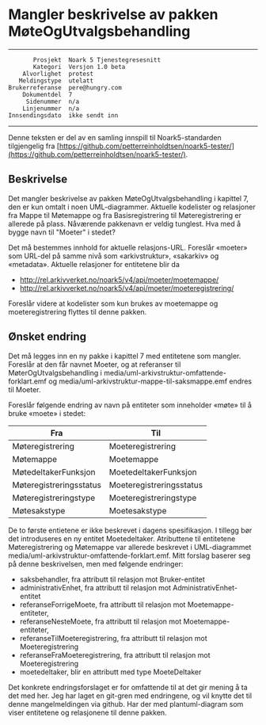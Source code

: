 Mangler beskrivelse av pakken MøteOgUtvalgsbehandling
=====================================================

 ------------------  ---------------------------------
           Prosjekt  Noark 5 Tjenestegresesnitt
           Kategori  Versjon 1.0 beta
        Alvorlighet  protest
       Meldingstype  utelatt
    Brukerreferanse  pere@hungry.com
        Dokumentdel  7
         Sidenummer  n/a
        Linjenummer  n/a
    Innsendingsdato  ikke sendt inn
 ------------------  ---------------------------------

Denne teksten er del av en samling innspill til Noark5-standarden
tilgjengelig fra [https://github.com/petterreinholdtsen/noark5-tester/](https://github.com/petterreinholdtsen/noark5-tester/).

Beskrivelse
-----------

Det mangler beskrivelse av pakken MøteOgUtvalgsbehandling i kapittel
7, den er kun omtalt i noen UML-diagrammer.  Aktuelle kodelister og
relasjoner fra Mappe til Møtemappe og fra Basisregistrering til
Møteregistrering er allerede på plass.  Nåværende pakkenavn er veldig
tunglest.  Hva med å bygge navn til "Moeter" i stedet?

Det må bestemmes innhold for aktuelle relasjons-URL.  Foreslår
«moeter» som URL-del på samme nivå som «arkivstruktur», «sakarkiv» og
«metadata».  Aktuelle relasjoner for entitetene blir da

 * http://rel.arkivverket.no/noark5/v4/api/moeter/moetemappe/
 * http://rel.arkivverket.no/noark5/v4/api/moeter/moeteregistrering/

Foreslår videre at kodelister som kun brukes av moetemappe og
moeteregistrering flyttes til denne pakken.

Ønsket endring
--------------

Det må legges inn en ny pakke i kapittel 7 med entitetene som mangler.
Foreslår at den får navnet Moeter, og at referanser til
MøterOgUtvalgsbehandling i
media/uml-arkivstruktur-omfattende-forklart.emf og
media/uml-arkivstruktur-mappe-til-saksmappe.emf endres til Moeter.

Foreslår følgende endring av navn på entiteter som inneholder «møte»
til å bruke «moete» i stedet:

| Fra                     | Til                      |
|-------------------------|--------------------------|
| Møteregistrering        | Moeteregistrering        |
| Møtemappe               | Moetemappe               |
| MøtedeltakerFunksjon    | MoetedeltakerFunksjon    |
| Møteregistreringsstatus | Moeteregistreringsstatus |
| Møteregistreringstype   | Moeteregistreringstype   |
| Møtesakstype            | Moetesakstype            |

De to første entietene er ikke beskrevet i dagens spesifikasjon.  I
tillegg bør det introduseres en ny entitet Moetedeltaker.  Atributtene
til entitetene Møteregistrering og Møtemappe var allerede beskrevet i
UML-diagrammet media/uml-arkivstruktur-omfattende-forklart.emf.  Mitt
forslag baserer seg på denne beskrivelsen, men med følgende endringer:

 * saksbehandler, fra attributt til relasjon mot Bruker-entitet
 * administrativEnhet, fra attributt til relasjon mot AdministrativEnhet-entitet
 * referanseForrigeMoete, fra attributt til relasjon mot Moetemappe-entiteter,
 * referanseNesteMoete, fra attributt til relasjon mot Moetemappe-entiteter,
 * referanseTilMoeteregistrering, fra attributt til relasjon mot Moeteregistrering
 * referanseFraMoeteregistrering, fra attributt til relasjon mot Moeteregistrering
 * moetedeltaker, blir en attributt med type MoeteDeltaker

Det konkrete endringsforslaget er for omfattende til at det gir mening
å ta det med her.  Jeg har laget en git-gren med endringene, og vil
knytte det til denne mangelmeldingen via github.  Har der med
plantuml-diagram som viser entitetene og relasjonene til denne pakken.
